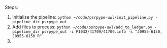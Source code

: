 Steps:


1. Initialise the pipeline: `python ~/code/psrpype-uwl/init_pipeline.py -pipeline_dir psrpype_out`
2. Add files to process:  `python ~/code/psrpype-uwl/add_to_ledger.py -pipeline_dir psrpype_out -i P1032/41709/41709.info -s "J0955-6150, J0955-6150_R"`
3.
